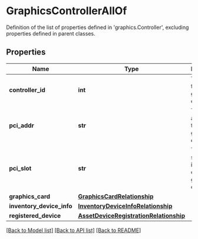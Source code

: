 # GraphicsControllerAllOf

Definition of the list of properties defined in 'graphics.Controller', excluding properties defined in parent classes.
## Properties
Name | Type | Description | Notes
------------ | ------------- | ------------- | -------------
**controller_id** | **int** | The id of the graphics controller. | [optional] [readonly] 
**pci_addr** | **str** | The PCI address of the graphics controller. | [optional] [readonly] 
**pci_slot** | **str** | The PCI slot information of the graphics controller. | [optional] [readonly] 
**graphics_card** | [**GraphicsCardRelationship**](GraphicsCardRelationship.md) |  | [optional] 
**inventory_device_info** | [**InventoryDeviceInfoRelationship**](InventoryDeviceInfoRelationship.md) |  | [optional] 
**registered_device** | [**AssetDeviceRegistrationRelationship**](AssetDeviceRegistrationRelationship.md) |  | [optional] 

[[Back to Model list]](../README.md#documentation-for-models) [[Back to API list]](../README.md#documentation-for-api-endpoints) [[Back to README]](../README.md)


